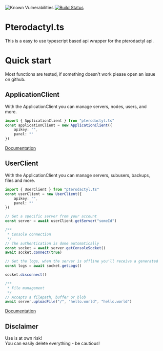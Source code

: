 ![Known Vulnerabilities](https://snyk.io/test/github/BothimTV/PterodactykAPI/badge.svg)
[![Build Status](https://github.com/BothimTV/PterodactylAPI/actions/workflows/main.yml/badge.svg)](https://github.com/BothimTV/PterodactylAPI/actions/workflows/main.yml)

# Pterodactyl.ts
This is a easy to use typescript based api wrapper for the pterodactyl api.

# Quick start
Most functions are tested, if something doesn't work please open an issue on github.

## ApplicationClient
With the ApplicationClient you can manage servers, nodes, users, and more.
```ts
import { ApplicationClient } from "pterodactyl.ts"
const applicationClient = new ApplicationClient({
    apikey: "",
    panel: ""
})
```
[Documentation](https://pterots.bothimtv.com/classes/ApplicationClient.html)

## UserClient
With the ApplicationClient you can manage servers, subusers, backups, files and more.
```ts
import { UserClient } from "pterodactyl.ts"
const userClient = new UserClient({
    apikey: "",
    panel: ""
})
```
```ts
// Get a specific server from your account
const server = await userClient.getServer("someId")

/**
 * Console connection
 */ 
// The authentication is done automatically
const socket = await server.getConsoleSocket()
await socket.connect(true)

// Get the logs, when the server is offline you'll receive a generated log message 
const logs = await socket.getLogs()

socket.disconnect()

/**
 * File management
 */
// Accepts a filepath, buffer or blob
await server.uploadFile("/", "hello.world", "hello.world")
```
[Documentation](https://pterots.bothimtv.com/classes/UserClient.html)

## Disclaimer
Use is at own risk!  
You can easily delete everything - be cautious!